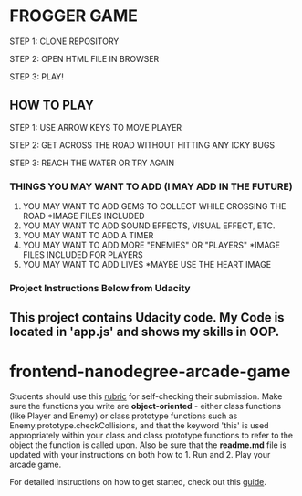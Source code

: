 
# FROGGER GAME
 
STEP 1:  CLONE REPOSITORY
 
STEP 2:  OPEN HTML FILE IN BROWSER
 
STEP 3:  PLAY!
 
## HOW TO PLAY
 
STEP 1: USE ARROW KEYS TO MOVE PLAYER
 
STEP 2: GET ACROSS THE ROAD WITHOUT HITTING ANY ICKY BUGS
 
STEP 3: REACH THE WATER OR TRY AGAIN
 
### THINGS YOU MAY WANT TO ADD (I MAY ADD IN THE FUTURE)
 
1.  YOU MAY WANT TO ADD GEMS TO COLLECT WHILE CROSSING THE ROAD *IMAGE FILES INCLUDED
2.  YOU MAY WANT TO ADD SOUND EFFECTS, VISUAL EFFECT, ETC.
3.  YOU MAY WANT TO ADD A TIMER
4.  YOU MAY WANT TO ADD MORE "ENEMIES" OR "PLAYERS" *IMAGE FILES INCLUDED FOR PLAYERS
5.  YOU MAY WANT TO ADD LIVES *MAYBE USE THE HEART IMAGE




### Project Instructions Below from Udacity
## This project contains Udacity code.  My Code is located in 'app.js' and shows my skills in OOP.
 
frontend-nanodegree-arcade-game
===============================

Students should use this [rubric](https://review.udacity.com/#!/projects/2696458597/rubric) for self-checking their submission. Make sure the functions you write are **object-oriented** - either class functions (like Player and Enemy) or class prototype functions such as Enemy.prototype.checkCollisions, and that the keyword 'this' is used appropriately within your class and class prototype functions to refer to the object the function is called upon. Also be sure that the **readme.md** file is updated with your instructions on both how to 1. Run and 2. Play your arcade game.

For detailed instructions on how to get started, check out this [guide](https://docs.google.com/document/d/1v01aScPjSWCCWQLIpFqvg3-vXLH2e8_SZQKC8jNO0Dc/pub?embedded=true).
